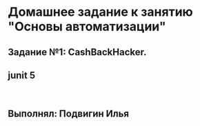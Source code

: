 # Домашнее задание к занятию "Основы автоматизации"
## Задание №1: CashBackHacker.

## junit 5

<br>

## Выполнял: Подвигин Илья
